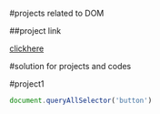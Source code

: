 #projects related to DOM

##project link

[clickhere](https://stackblitz.com/edit/dom-project-chaiaurcode?file=1-colorChanger%2Findex.html)


#solution for projects and codes


#project1

```javascript
document.queryAllSelector('button')


```